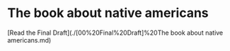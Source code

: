# The book about native americans

[Read the Final Draft](./[00%20Final%20Draft]%20The book about native americans.md)
